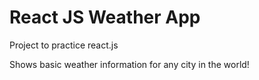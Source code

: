# React JS Weather App

Project to practice react.js

Shows basic weather information for any city in the world!
